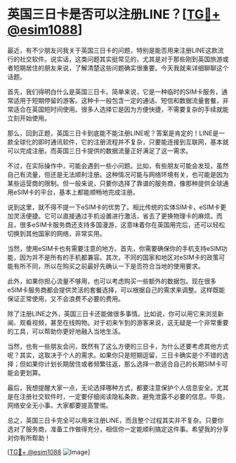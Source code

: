 # 英国三日卡是否可以注册LINE？[[TG💪+ @esim1088](https://t.me/s/esim1088)]

最近，有不少朋友问我关于英国三日卡的问题，特别是能否用来注册LINE这款流行的社交软件。说实话，这类问题其实挺常见的，尤其是对于那些刚到英国旅游或者短期居住的朋友来说，了解清楚这些问题确实很重要。今天我就来详细聊聊这个话题。

首先，我们得明白什么是英国三日卡。简单来说，它是一种临时的SIM卡服务，通常适用于短期停留的游客。这种卡一般包含一定的通话、短信和数据流量套餐，非常适合在英国短时间使用。很多人选择它是因为方便快捷，不需要复杂的手续就能立刻开始使用。

那么，回到正题，英国三日卡到底能不能注册LINE呢？答案是肯定的！LINE是一款全球化的即时通讯软件，它的注册流程并不复杂，只要能连接到互联网，基本就可以完成注册。而英国三日卡提供的数据流量正好满足了这一需求。

不过，在实际操作中，可能会遇到一些小问题。比如，有些朋友可能会发现，虽然自己有流量，但还是无法顺利注册。这种情况可能与网络环境有关，也可能是因为某些运营商的限制。但一般来说，只要你选择了靠谱的服务商，像那种提供全球通用eSIM卡的平台，基本上都能顺畅地完成注册。

说到这里，就不得不提一下eSIM卡的优势了。相比传统的实体SIM卡，eSIM卡更加灵活便捷。它可以直接通过手机设置进行激活，省去了更换物理卡的麻烦。而且，很多eSIM卡服务商还支持多国漫游，这意味着你在英国用完后，还可以轻松切换到其他国家的网络，非常实用。

当然，使用eSIM卡也有需要注意的地方。首先，你需要确保你的手机支持eSIM功能，因为并不是所有的手机都兼容。其次，不同的国家和地区对eSIM卡的政策可能有所不同，所以在购买之前最好先确认一下是否符合当地的使用要求。

此外，如果你担心流量不够用，也可以考虑购买一些额外的数据包。现在很多eSIM卡服务商都会提供灵活的套餐选择，可以根据自己的需求来调整。这样既能保证正常使用，又不会浪费不必要的费用。

除了注册LINE之外，英国三日卡还能做很多事情。比如说，你可以用它来浏览新闻、观看视频，甚至在线购物。对于初来乍到的游客来说，这无疑是一个非常重要的工具，可以帮助你更好地融入当地生活。

当然，也有一些朋友会问，既然有了这么方便的三日卡，为什么还要考虑其他方式呢？其实，这取决于个人的需求。如果你只是短期逗留，三日卡确实是个不错的选择；但如果你计划长期居住或者频繁往返，那么选择一款适合自己的长期SIM卡可能会更划算。

最后，我想提醒大家一点，无论选择哪种方式，都要注意保护个人信息安全。尤其是在注册社交软件时，一定要仔细阅读隐私条款，避免泄露不必要的信息。毕竟，网络安全无小事，大家都要提高警惕。

总之，英国三日卡完全可以用来注册LINE，而且整个过程其实并不复杂。只要你选对了服务商，准备工作做得充分，相信你一定能顺利搞定这件事。希望我的分享对你有所帮助！

[[TG💪+ @esim1088](https://t.me/s/esim1088) ![Image](https://i.postimg.cc/4NQfJmqS/Snipaste-2025-05-13-00-14-12.png)]